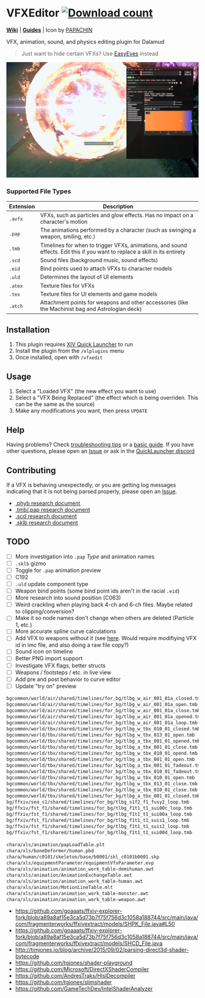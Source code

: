 # VFXEditor [![Download count](https://img.shields.io/endpoint?url=https%3A%2F%2Fvz32sgcoal.execute-api.us-east-1.amazonaws.com%2FVFXEditor)](https://github.com/0ceal0t/Dalamud-VFXEditor)

**[Wiki](https://xiv.dev/game-data/visual-effects)** | **[Guides](https://github.com/0ceal0t/Dalamud-VFXEditor/wiki)** | Icon by [PAPACHIN](https://www.xivmodarchive.com/user/192152)

VFX, animation, sound, and physics editing plugin for Dalamud

> Just want to hide certain VFXs? Use [EasyEyes](https://github.com/0ceal0t/EasyEyes) instead

![](https://raw.githubusercontent.com/0ceal0t/Dalamud-VFXEditor/main/assets/preview2.png)

### Supported File Types

| Extension | Description |
| --- | --- |
| `.avfx` | VFXs, such as particles and glow effects. Has no impact on a character's motion |
| `.pap` | The animations performed by a character (such as swinging a weapon, smiling, etc.) |
| `.tmb` | Timelines for when to trigger VFXs, animations, and sound effects. Edit this if you want to replace a skill in its entirety |
| `.scd` | Sound files (background music, sound effects) |
| `.eid` | Bind points used to attach VFXs to character models |
| `.uld` | Determines the layout of UI elements |
| `.atex` | Texture files for VFXs |
| `.tex` | Texture files for UI elements and game models |
| `.atch` | Attachment points for weapons and other accessories (like the Machinist bag and Astrologian deck) |

## Installation
1. This plugin requires [XIV Quick Launcher](https://github.com/goatcorp/FFXIVQuickLauncher) to run
2. Install the plugin from the `/xlplugins` menu
3. Once installed, open with `/vfxedit`

## Usage
1. Select a "Loaded VFX" (the new effect you want to use)
2. Select a "VFX Being Replaced" (the effect which is being overriden. This can be the same as the source)
3. Make any modifications you want, then press `UPDATE`

## Help
Having problems? Check [troubleshooting tips](https://github.com/0ceal0t/Dalamud-VFXEditor/wiki/Troubleshooting) or a [basic guide](https://github.com/0ceal0t/Dalamud-VFXEditor/wiki/Basic-Guide). If you have other questions, please open an [Issue](https://github.com/0ceal0t/Dalamud-VFXEditor/issues) or ask in the [QuickLauncher discord](https://github.com/goatcorp/FFXIVQuickLauncher#need-any-help)

## Contributing
If a VFX is behaving unexpectedly, or you are getting log messages indicating that it is not being parsed properly, please open an [Issue](https://github.com/0ceal0t/Dalamud-VFXEditor/issues).

- [.phyb research document](https://docs.google.com/document/d/1g0iSnvz9IjkGBVqXM5h3KfoyP_LOsr9LGKqiVhMZ_Us/edit)
- [.tmb/.pap research document](https://docs.google.com/document/d/1LhsTHO65pu7NcerhvoQBrYtgKyjSPggjx0JurwZVpw4/edit)
- [.scd research document](https://docs.google.com/document/d/1L9GKap9u703QJH9u1ymXCUEx4BMi1Tov4J5tvFRWp-w/edit)
- [.sklb research document](https://docs.google.com/document/d/13TBozIOwKHCMm1SMIhVUQtzaCg9bU18gDATHmXtqO1U/edit#heading=h.4fswckssvps1)

## TODO
- [ ] More investigation into `.pap` _Type_ and animation names
- [ ] `.sklb` gizmo
- [ ] Toggle for `.pap` animation preview
- [ ] C192
- [ ] `.uld` update component type
- [ ] Weapon bind points (some bind point ids aren't in the racial `.eid`)
- [ ] More research into sound position (C063)
- [ ] Weird crackling when playing back 4-ch and 6-ch files. Maybe related to clipping/conversion?
- [ ] Make it so node names don't change when others are deleted (Particle 1, etc.)
- [ ] More accurate spline curve calculations
- [ ] Add VFX to weapons without it (see [here](https://docs.google.com/document/d/1M04dbdV1qUt0EzRalvwbB1oI3aPT6t8KEf9KgQfGn6E/edit#heading=h.s58fuxqb2bff). Would require modifiying VFX id in imc file, and also doing a raw file copy?)
- [ ] Sound icon on timeline
- [ ] Better PNG import support
- [ ] Investigate VFX flags, better structs
- [ ] Weapons / footsteps / etc. in live view
- [ ] Add pre and post behavior to curve editor
- [ ] Update "try on" preview

```
bgcommon/world/air/shared/timelines/for_bg/tlbg_w_air_001_01a_closed.tmb
bgcommon/world/air/shared/timelines/for_bg/tlbg_w_air_001_01a_open.tmb
bgcommon/world/air/shared/timelines/for_bg/tlbg_w_air_001_01a_close.tmb
bgcommon/world/air/shared/timelines/for_bg/tlbg_w_air_001_01a_opened.tmb
bgcommon/world/air/shared/timelines/for_bg/tlbg_w_air_001_01a_loop.tmb
bgcommon/world/tbx/shared/timelines/for_bg/tlbg_w_tbx_010_01_closed.tmb
bgcommon/world/tbx/shared/timelines/for_bg/tlbg_w_tbx_013_01_open.tmb
bgcommon/world/tbx/shared/timelines/for_bg/tlbg_a_tbx_001_01_opened.tmb
bgcommon/world/tbx/shared/timelines/for_bg/tlbg_a_tbx_001_01_close.tmb
bgcommon/world/tbx/shared/timelines/for_bg/tlbg_w_tbx_010_01_opend.tmb
bgcommon/world/tbx/shared/timelines/for_bg/tlbg_a_tbx_001_01_open.tmb
bgcommon/world/tbx/shared/timelines/for_bg/tlbg_a_tbx_001_01_fadeout.tmb
bgcommon/world/tbx/shared/timelines/for_bg/tlbg_w_tbx_010_01_fadeout.tmb
bgcommon/world/tbx/shared/timelines/for_bg/tlbg_w_tbx_010_01_open.tmb
bgcommon/world/tbx/shared/timelines/for_bg/tlbg_w_tbx_013_01_close.tmb
bgcommon/world/tbx/shared/timelines/for_bg/tlbg_w_tbx_010_01_close.tmb
bgcommon/world/tbx/shared/timelines/for_bg/tlbg_a_tbx_001_01_closed.tmb
bg/ffxiv/sea_s1/shared/timelines/for_bg/tlbg_s1f2_f1_fusy2_loop.tmb
bg/ffxiv/fst_f1/shared/timelines/for_bg/tlbg_f1t1_t1_sui00c_loop.tmb
bg/ffxiv/fst_f1/shared/timelines/for_bg/tlbg_f1t1_t1_sui00a_loop.tmb
bg/ffxiv/fst_f1/shared/timelines/for_bg/tlbg_f1t1_t1_suis1_loop.tmb
bg/ffxiv/fst_f1/shared/timelines/for_bg/tlbg_f1t1_t1_suis2_loop.tmb
bg/ffxiv/fst_f1/shared/timelines/for_bg/tlbg_f1t1_t1_sui00d_loop.tmb

chara/xls/animation/papLoadTable.plt
chara/xls/boneDeformer/human.pbd
chara/human/c0101/skeleton/base/b0001/skl_c0101b0001.skp
chara/xls/equipmentParameter/equipmentVfxParameter.evp
chara/xls/animation/animation_work_table-demihuman.awt
chara/xls/animation/AnimationExchangeTable.aet
chara/xls/animation/animation_work_table-human.awt
chara/xls/animation/MotionLineTable.mlt
chara/xls/animation/animation_work_table-monster.awt
chara/xls/animation/animation_work_table-weapon.awt
```

- https://github.com/goaaats/ffxiv-explorer-fork/blob/a89a8af15e3ca5d73b7f75f756d3c1058a188744/src/main/java/com/fragmenterworks/ffxivextract/models/SHPK_File.java#L50
- https://github.com/goaaats/ffxiv-explorer-fork/blob/a89a8af15e3ca5d73b7f75f756d3c1058a188744/src/main/java/com/fragmenterworks/ffxivextract/models/SHCD_File.java
- http://timjones.io/blog/archive/2015/09/02/parsing-direct3d-shader-bytecode
- https://github.com/tgjones/shader-playground
- https://github.com/Microsoft/DirectXShaderCompiler
- https://github.com/AndresTraks/HlslDecompiler
- https://github.com/tgjones/slimshader
- https://github.com/GameTechDev/IntelShaderAnalyzer